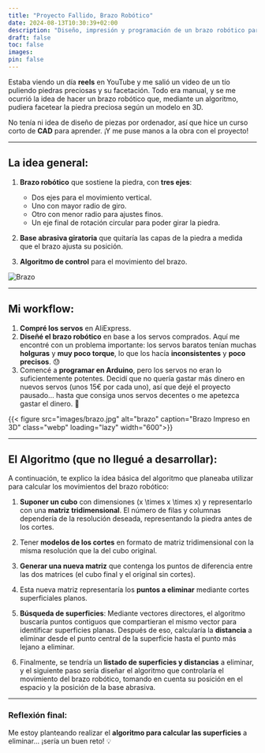 ```yaml
---
title: "Proyecto Fallido, Brazo Robótico"
date: 2024-08-13T10:30:39+02:00
description: "Diseño, impresión y programación de un brazo robótico para el pulido de piedras preciosas."
draft: false
toc: false
images:
pin: false
---
```


Estaba viendo un día **reels** en YouTube y me salió un video de un tío puliendo piedras preciosas y su facetación. Todo era manual, y se me ocurrió la idea de hacer un brazo robótico que, mediante un algoritmo, pudiera facetear la piedra preciosa según un modelo en 3D.

No tenía ni idea de diseño de piezas por ordenador, así que hice un curso corto de **CAD** para aprender. ¡Y me puse manos a la obra con el proyecto!

---

## La idea general:

1. **Brazo robótico** que sostiene la piedra, con **tres ejes**:
    * Dos ejes para el movimiento vertical.
    * Uno con mayor radio de giro.
    * Otro con menor radio para ajustes finos.
    * Un eje final de rotación circular para poder girar la piedra.
    
2. **Base abrasiva giratoria** que quitaría las capas de la piedra a medida que el brazo ajusta su posición.

3. **Algoritmo de control** para el movimiento del brazo.


![Brazo](/PersonalWEB2.0/images/brazo.gif)

---

## Mi workflow:

1. **Compré los servos** en AliExpress.
2. **Diseñé el brazo robótico** en base a los servos comprados. Aquí me encontré con un problema importante: los servos baratos tenían muchas **holguras** y **muy poco torque**, lo que los hacía **inconsistentes** y **poco precisos**. 😓
3. Comencé a **programar en Arduino**, pero los servos no eran lo suficientemente potentes. Decidí que no quería gastar más dinero en nuevos servos (unos 15€ por cada uno), así que dejé el proyecto pausado... hasta que consiga unos servos decentes o me apetezca gastar el dinero. 💸

{{< figure src="images/brazo.jpg" alt="brazo" caption="Brazo Impreso en 3D" class="webp" loading="lazy" width="600">}}

---

## El Algoritmo (que no llegué a desarrollar):

A continuación, te explico la idea básica del algoritmo que planeaba utilizar para calcular los movimientos del brazo robótico:

1. **Suponer un cubo** con dimensiones \(x \times x \times x\) y representarlo con una **matriz tridimensional**. El número de filas y columnas dependería de la resolución deseada, representando la piedra antes de los cortes.

2. Tener **modelos de los cortes** en formato de matriz tridimensional con la misma resolución que la del cubo original.

3. **Generar una nueva matriz** que contenga los puntos de diferencia entre las dos matrices (el cubo final y el original sin cortes).

4. Esta nueva matriz representaría los **puntos a eliminar** mediante cortes superficiales planos.

5. **Búsqueda de superficies**: Mediante vectores directores, el algoritmo buscaría puntos contiguos que compartieran el mismo vector para identificar superficies planas. Después de eso, calcularía la **distancia** a eliminar desde el punto central de la superficie hasta el punto más lejano a eliminar.

6. Finalmente, se tendría un **listado de superficies y distancias** a eliminar, y el siguiente paso sería diseñar el algoritmo que controlaría el movimiento del brazo robótico, tomando en cuenta su posición en el espacio y la posición de la base abrasiva.

---

### Reflexión final:

Me estoy planteando realizar el **algoritmo para calcular las superficies** a eliminar... ¡sería un buen reto! 💡
